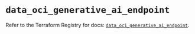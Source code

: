 # `data_oci_generative_ai_endpoint`

Refer to the Terraform Registry for docs: [`data_oci_generative_ai_endpoint`](https://registry.terraform.io/providers/hashicorp/oci/7.19.0/docs/data-sources/generative_ai_endpoint).
